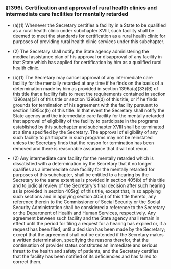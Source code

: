 ### §1396i. Certification and approval of rural health clinics and intermediate care facilities for mentally retarded
* (a)(1) Whenever the Secretary certifies a facility in a State to be qualified as a rural health clinic under subchapter XVIII, such facility shall be deemed to meet the standards for certification as a rural health clinic for purposes of providing rural health clinic services under this subchapter.

* (2) The Secretary shall notify the State agency administering the medical assistance plan of his approval or disapproval of any facility in that State which has applied for certification by him as a qualified rural health clinic.

* (b)(1) The Secretary may cancel approval of any intermediate care facility for the mentally retarded at any time if he finds on the basis of a determination made by him as provided in section 1396a(a)(33)(B) of this title that a facility fails to meet the requirements contained in section 1396a(a)(31) of this title or section 1396d(d) of this title, or if he finds grounds for termination of his agreement with the facility pursuant to section 1395cc(b) of this title. In that event the Secretary shall notify the State agency and the intermediate care facility for the mentally retarded that approval of eligibility of the facility to participate in the programs established by this subchapter and subchapter XVIII shall be terminated at a time specified by the Secretary. The approval of eligibility of any such facility to participate in such programs may not be reinstated unless the Secretary finds that the reason for termination has been removed and there is reasonable assurance that it will not recur.

* (2) Any intermediate care facility for the mentally retarded which is dissatisfied with a determination by the Secretary that it no longer qualifies as a intermediate care facility for the mentally retarded for purposes of this subchapter, shall be entitled to a hearing by the Secretary to the same extent as is provided in section 405(b) of this title and to judicial review of the Secretary's final decision after such hearing as is provided in section 405(g) of this title, except that, in so applying such sections and in applying section 405(l) of this title thereto, any reference therein to the Commissioner of Social Security or the Social Security Administration shall be considered a reference to the Secretary or the Department of Health and Human Services, respectively. Any agreement between such facility and the State agency shall remain in effect until the period for filing a request for a hearing has expired or, if a request has been filed, until a decision has been made by the Secretary; except that the agreement shall not be extended if the Secretary makes a written determination, specifying the reasons therefor, that the continuation of provider status constitutes an immediate and serious threat to the health and safety of patients, and the Secretary certifies that the facility has been notified of its deficiencies and has failed to correct them.